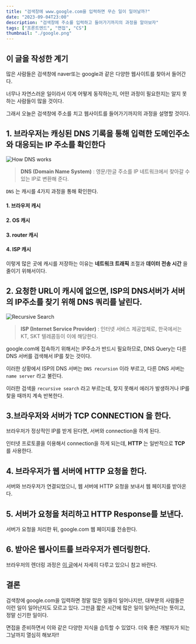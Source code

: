 ```yaml
---
title: "검색창에 www.google.com을 입력하면 무슨 일이 일어날까?"
date: "2023-09-04T23:00"
description: "검색창에 주소를 입력하고 들어가기까지의 과정을 알아보자"
tags: ["프론트엔드", "면접", "CS"]
thumbnail: "./google.png"
---
```






## 이 글을 작성한 계기
많은 사람들은 검색창에 naver또는 google과 같은 다양한 웹사이트를 찾아서 들어간다.

너무나 자연스러운 일이라서 이게 어떻게 동작하는지, 어떤 과정이 필요한지는 알지 못하는 사람들이 많을 것이다.

그래서 오늘은 검색창에 주소를 치고 웹사이트를 들어가기까지의 과정을 설명할 것이다.

## 1. 브라우저는 캐싱된 DNS 기록을 통해 입력한 도메인주소와 대응되는 IP 주소를 확인한다

![How DNS works](https://velog.velcdn.com/images/dohi/post/21a10d29-e4ef-49a6-8ad2-324514476b86/image.png)


> **DNS (Domain Name System)** :
> 영문/한글 주소를 IP 네트워크에서 찾아갈 수 있는 IP로 변환해 준다. 


`DNS` 는 캐시를 4가지 과정을 통해 확인한다.

#### 1. 브라우저 캐시
#### 2. OS 캐시
#### 3. router 캐시
#### 4. ISP 캐시


이렇게 많은 곳에 캐시를 저장하는 이유는 **네트워크 트래픽** 조절과 **데이터 전송 시간** 을 줄이기 위해서이다.


## 2. 요청한 URL이 캐시에 없으면, ISP의 DNS서버가 서버의 IP주소를 찾기 위해 DNS 쿼리를 날린다.
![Recursive Search](https://velog.velcdn.com/images/dohi/post/a0f385ac-77bb-4d20-8f1d-564b6adb9f68/image.png)

> **ISP (Internet Service Provider)** :
> 인터넷 서비스 제공업체로, 한국에서는 KT, SKT 텔레콤등이 이에 해당한다.

google.com에 접속하기 위해서는 IP주소가 반드시 필요하므로, DNS Query는 다른 DNS 서버를 검색해서 IP를 찾는 것이다.

이러한 상황에서 ISP의 DNS 서버는 `DNS recursion` 이라 부르고, 다른 DNS 서버는 `name server` 라고 불린다.

이러한 검색을 `recursive search` 라고 부르는데, 찾지 못해서 에러가 발생하거나 IP를 찾을 때까지 계속 반복한다.


## 3.브라우저와 서버가 TCP CONNECTION 을 한다.
브라우저가 정상적인 IP를 받게 된다면, 서버와 connection을 하게 된다.

인터넷 프로토콜을 이용해서 connection을 하게 되는데, **HTTP** 는 일반적으로 **TCP** 를 사용한다.

## 4. 브라우저가 웹 서버에 HTTP 요청을 한다.
서버와 브라우저가 연결되었으니, 웹 서버에 HTTP 요청을 보내서 웹 페이지를 받아온다.

## 5. 서버가 요청을 처리하고 HTTP Response를 보낸다.
서버가 요청을 처리한 뒤, google.com 웹 페이지를 전송한다.

## 6. 받아온 웹사이트를 브라우저가 렌더링한다.
브라우저의 렌더링 과정은 [이 글](https://dohi0512.github.io/%EB%B8%8C%EB%9D%BC%EC%9A%B0%EC%A0%80%EC%9D%98%20%EB%A0%8C%EB%8D%94%EB%A7%81%20%EA%B3%BC%EC%A0%95/)에서 자세히 다루고 있으니 참고 바란다.

## 결론
검색창에 google.com을 입력하면 정말 많은 일들이 일어나지만, 대부분의 사람들은 이런 일이 일어난지도 모르고 있다. 그만큼 짧은 시간에 많은 일이 일어난다는 뜻이고, 정말 신기한 일이다. 

면접을 준비하면서 이와 같은 다양한 지식을 습득할 수 있었다. 더욱 좋은 개발자가 되는 그날까지 열심히 해보자!!